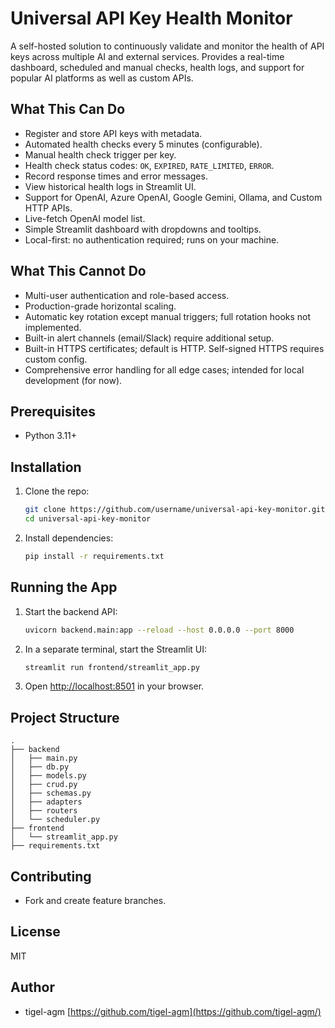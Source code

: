 # Universal API Key Health Monitor

A self-hosted solution to continuously validate and monitor the health of API keys across multiple AI and external services. Provides a real-time dashboard, scheduled and manual checks, health logs, and support for popular AI platforms as well as custom APIs.

## What This Can Do
- Register and store API keys with metadata.
- Automated health checks every 5 minutes (configurable).
- Manual health check trigger per key.
- Health check status codes: `OK`, `EXPIRED`, `RATE_LIMITED`, `ERROR`.
- Record response times and error messages.
- View historical health logs in Streamlit UI.
- Support for OpenAI, Azure OpenAI, Google Gemini, Ollama, and Custom HTTP APIs.
- Live-fetch OpenAI model list.
- Simple Streamlit dashboard with dropdowns and tooltips.
- Local-first: no authentication required; runs on your machine.

## What This Cannot Do
- Multi-user authentication and role-based access.
- Production-grade horizontal scaling.
- Automatic key rotation except manual triggers; full rotation hooks not implemented.
- Built-in alert channels (email/Slack) require additional setup.
- Built-in HTTPS certificates; default is HTTP. Self-signed HTTPS requires custom config.
- Comprehensive error handling for all edge cases; intended for local development (for now).

## Prerequisites
- Python 3.11+

## Installation
1. Clone the repo:
   ```bash
   git clone https://github.com/username/universal-api-key-monitor.git
   cd universal-api-key-monitor
   ```
2. Install dependencies:
   ```bash
   pip install -r requirements.txt
   ```

## Running the App
1. Start the backend API:
   ```bash
   uvicorn backend.main:app --reload --host 0.0.0.0 --port 8000
   ```
2. In a separate terminal, start the Streamlit UI:
   ```bash
   streamlit run frontend/streamlit_app.py
   ```
3. Open [http://localhost:8501](http://localhost:8501) in your browser.

## Project Structure
```
.
├── backend
│   ├── main.py
│   ├── db.py
│   ├── models.py
│   ├── crud.py
│   ├── schemas.py
│   ├── adapters
│   ├── routers
│   └── scheduler.py
├── frontend
│   └── streamlit_app.py
├── requirements.txt
```


## Contributing
- Fork and create feature branches.

## License
MIT

## Author
- tigel-agm [https://github.com/tigel-agm](https://github.com/tigel-agm/)
